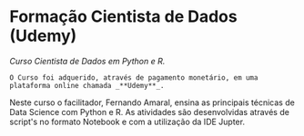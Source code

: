 # Formação Cientista de Dados (Udemy)
 _Curso Cientista de Dados em Python e R._

    O Curso foi adquerido, através de pagamento monetário, em uma plataforma online chamada _**Udemy**_.
Neste curso o facilitador, Fernando Amaral, ensina as principais técnicas de Data Science com Python e R. As atividades são desenvolvidas através de script's no formato Notebook e com a utilização da IDE Jupter.

